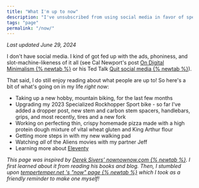 ```yaml
---
title: "What I'm up to now"
description: "I've unsubscribed from using social media in favor of spending more time outside, being with friends and family, reading books, learning stuff, working on side projects, and sleeping!"
tags: "page"
permalink: "/now/"
---
```


_Last updated June 29, 2024_

I don't have social media. I kind of got fed up with the ads, phoniness, and slot-machine-likeness of it all (see Cal Newport's post <a href="https://calnewport.com/on-digital-minimalism/" target="_blank">On Digital Minimalism {% newtab %}</a> or his Ted Talk <a href="https://www.youtube.com/watch?v=3E7hkPZ-HTk" target="_blank">Quit social media {% newtab %}</a>).

That said, I do still enjoy reading about what people are up to! So here's a bit of what's going on in my life _right now_:

- Taking up a new hobby, mountain biking, for the last few months
- Upgrading my 2023 Specialized Rockhopper Sport bike - so far I've added a dropper post, new stem and carbon stem spacers, handlebars, grips, and most recently, tires and a new fork
- Working on perfecting thin, crispy homemade pizza made with a high protein dough mixture of vital wheat gluten and King Arthur flour
- Getting more steps in with my new walking pad
- Watching _all_ of the Aliens movies with my partner Jeff
- Learning more about [Eleventy](https://www.11ty.dev/)

_This page was inspired by <a href="https://nownownow.com/about" target="_blank">Derek Sivers’ nownownow.com {% newtab %}</a>. I first learned about it from reading his books and blog. Then, I stumbled upon <a href="https://www.tempertemper.net/now" target="_blank">tempertemper.net 's "now" page {% newtab %}</a> which I took as a friendly reminder to make one myself!_
